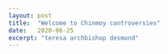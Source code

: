 ```yaml
---
layout: post
title:  "Welcome to Chinmoy controversies"
date:   2020-06-25
excerpt: "teresa archbishop desmond"
---
```

